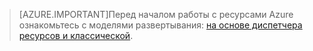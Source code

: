 > [AZURE.IMPORTANT]Перед началом работы с ресурсами Azure ознакомьтесь с моделями развертывания: [на основе диспетчера ресурсов и классической](../resource-manager-deployment-model.md).

<!---HONumber=Oct15_HO3-->